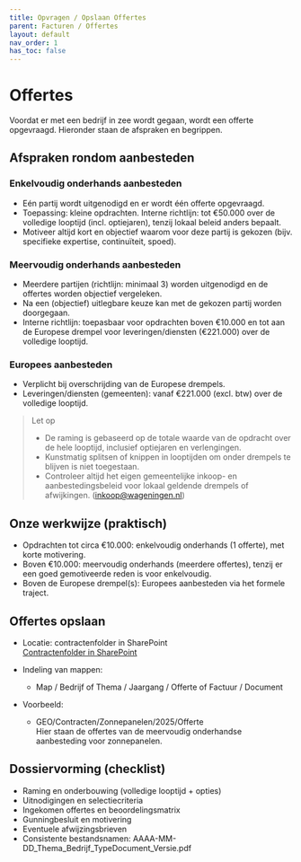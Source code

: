 ```yaml
---
title: Opvragen / Opslaan Offertes
parent: Facturen / Offertes
layout: default
nav_order: 1
has_toc: false
---
```


# Offertes

Voordat er met een bedrijf in zee wordt gegaan, wordt een offerte opgevraagd. Hieronder staan de afspraken en begrippen.

## Afspraken rondom aanbesteden

### Enkelvoudig onderhands aanbesteden
- Eén partij wordt uitgenodigd en er wordt één offerte opgevraagd.
- Toepassing: kleine opdrachten. Interne richtlijn: tot €50.000 over de volledige looptijd (incl. optiejaren), tenzij lokaal beleid anders bepaalt.
- Motiveer altijd kort en objectief waarom voor deze partij is gekozen (bijv. specifieke expertise, continuïteit, spoed).

### Meervoudig onderhands aanbesteden
- Meerdere partijen (richtlijn: minimaal 3) worden uitgenodigd en de offertes worden objectief vergeleken.
- Na een (objectief) uitlegbare keuze kan met de gekozen partij worden doorgegaan.
- Interne richtlijn: toepasbaar voor opdrachten boven €10.000 en tot aan de Europese drempel voor leveringen/diensten (€221.000) over de volledige looptijd.

### Europees aanbesteden
- Verplicht bij overschrijding van de Europese drempels.
- Leveringen/diensten (gemeenten): vanaf €221.000 (excl. btw) over de volledige looptijd.

> Let op
> - De raming is gebaseerd op de totale waarde van de opdracht over de hele looptijd, inclusief optiejaren en verlengingen.
> - Kunstmatig splitsen of knippen in looptijden om onder drempels te blijven is niet toegestaan.
> - Controleer altijd het eigen gemeentelijke inkoop- en aanbestedingsbeleid voor lokaal geldende drempels of afwijkingen. (inkoop@wageningen.nl)

## Onze werkwijze (praktisch)

- Opdrachten tot circa €10.000: enkelvoudig onderhands (1 offerte), met korte motivering.
- Boven €10.000: meervoudig onderhands (meerdere offertes), tenzij er een goed gemotiveerde reden is voor enkelvoudig.
- Boven de Europese drempel(s): Europees aanbesteden via het formele traject.

## Offertes opslaan

- Locatie: contractenfolder in SharePoint  
[Contractenfolder in SharePoint](https://gemeentewageningen.sharepoint.com/:f:/t/ORG_BDV_Informatisering_Datateam/EgvE4UAkBQlMoQkxVpTf0x4BDZ2gWhrdI1RBgqxl8b1pTA?e=5L36kh)


- Indeling van mappen:
  - Map / Bedrijf of Thema / Jaargang / Offerte of Factuur / Document

- Voorbeeld:
  - GEO/Contracten/Zonnepanelen/2025/Offerte  
    Hier staan de offertes van de meervoudig onderhandse aanbesteding voor zonnepanelen.

## Dossiervorming (checklist)

- Raming en onderbouwing (volledige looptijd + opties)
- Uitnodigingen en selectiecriteria
- Ingekomen offertes en beoordelingsmatrix
- Gunningbesluit en motivering
- Eventuele afwijzingsbrieven
- Consistente bestandsnamen: AAAA-MM-DD_Thema_Bedrijf_TypeDocument_Versie.pdf
